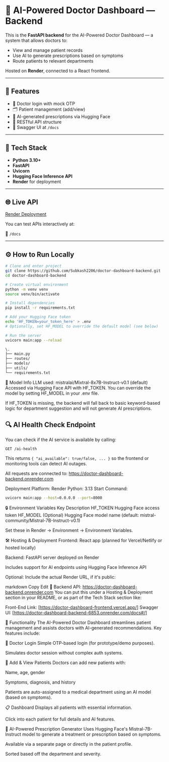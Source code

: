 # 🏥 AI-Powered Doctor Dashboard — Backend

This is the **FastAPI backend** for the AI-Powered Doctor Dashboard — a system that allows doctors to:
- View and manage patient records
- Use AI to generate prescriptions based on symptoms
- Route patients to relevant departments

Hosted on **Render**, connected to a React frontend.

---

## 🚀 Features

- 🔐 Doctor login with mock OTP
- 🗂️ Patient management (add/view)
- 🤖 AI-generated prescriptions via Hugging Face
- 🔌 RESTful API structure
- 🧪 Swagger UI at `/docs`

---

## 🔧 Tech Stack

- **Python 3.10+**
- **FastAPI**
- **Uvicorn**
- **Hugging Face Inference API**
- **Render** for deployment

---

## 🌐 Live API

[Render Deployment](https://doctor-dashboard-backend-6853.onrender.com)


You can test APIs interactively at:

📄 `/docs` 

---

## ⚙️ How to Run Locally

```bash
# Clone and enter project
git clone https://github.com/Subkash2206/doctor-dashboard-backend.git
cd doctor-dashboard-backend

# Create virtual environment
python -m venv venv
source venv/bin/activate

# Install dependencies
pip install -r requirements.txt

# Add your Hugging Face token
echo 'HF_TOKEN=your_token_here' > .env
# Optionally, set HF_MODEL to override the default model (see below)

# Run the server
uvicorn main:app --reload
```
```bash
\.
├── main.py
├── routes/
├── models/
├── utils/
└── requirements.txt
```
🧠 Model Info
LLM used: mistralai/Mixtral-8x7B-Instruct-v0.1 (default)
Accessed via Hugging Face API with HF_TOKEN.
You can override the model by setting HF_MODEL in your .env file.

If HF_TOKEN is missing, the backend will fall back to basic keyword-based logic for department suggestion and will not generate AI prescriptions.

## 🔍 AI Health Check Endpoint

You can check if the AI service is available by calling:

```
GET /ai-health
```

This returns `{ "ai_available": true/false, ... }` so the frontend or monitoring tools can detect AI outages.

All requests are connected to:
https://doctor-dashboard-backend.onrender.com

Deployment
Platform: Render
Python: 3.13
Start Command:
```bash
uvicorn main:app --host=0.0.0.0 --port=8000
```

🔒 Environment Variables
Key	Description
HF_TOKEN	Hugging Face access token
HF_MODEL	(Optional) Hugging Face model name (default: mistral-community/Mistral-7B-Instruct-v0.1)

Set these in Render → Environment → Environment Variables.

🛠 Hosting & Deployment
Frontend: React app (planned for Vercel/Netlify or hosted locally)

Backend: FastAPI server deployed on Render

Includes support for AI endpoints using Hugging Face Inference API

Optional: Include the actual Render URL, if it's public:

markdown
Copy
Edit
🔗 Backend API: https://doctor-dashboard-backend.onrender.com
You can put this under a Hosting & Deployment section in your README, or as part of the Tech Stack section like:

Front-End Link: [https://doctor-dashboard-frontend.vercel.app/]
Swagger UI: [https://doctor-dashboard-backend-6853.onrender.com/docs#/]


🔧 Functionality
The AI-Powered Doctor Dashboard streamlines patient management and assists doctors with AI-generated recommendations. Key features include:

👤 Doctor Login
Simple OTP-based login (for prototype/demo purposes).

Simulates doctor session without complex auth systems.

🧾 Add & View Patients
Doctors can add new patients with:

Name, age, gender

Symptoms, diagnosis, and history

Patients are auto-assigned to a medical department using an AI model (based on symptoms).

📋 Dashboard
Displays all patients with essential information.

Click into each patient for full details and AI features.

🧠 AI-Powered Prescription Generator
Uses Hugging Face's Mistral-7B-Instruct model to generate a treatment or prescription based on symptoms.

Available via a separate page or directly in the patient profile.

Sorted based off the department and severity.
